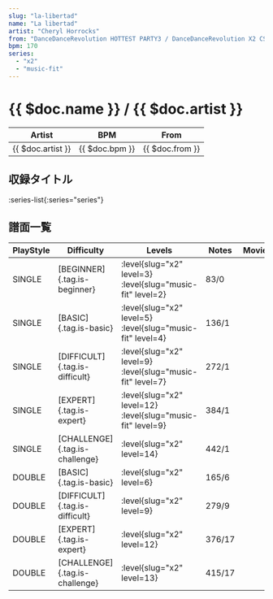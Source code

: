 ```yaml
---
slug: "la-libertad"
name: "La libertad"
artist: "Cheryl Horrocks"
from: "DanceDanceRevolution HOTTEST PARTY3 / DanceDanceRevolution X2 CS"
bpm: 170
series:
  - "x2"
  - "music-fit"
---
```


# {{ $doc.name }} / {{ $doc.artist }}

|Artist|BPM|From|
|------|---|----|
|{{ $doc.artist }}|{{ $doc.bpm }}|{{ $doc.from }}|

## 収録タイトル

:series-list{:series="series"}

## 譜面一覧

|PlayStyle|Difficulty|Levels|Notes|Movie|
|---------|----------|------|-----|-----|
|SINGLE|[BEGINNER]{.tag.is-beginner}|<div class="field is-grouped is-grouped-multiline"> :level{slug="x2" level=3} :level{slug="music-fit" level=2}</div>|83/0||
|SINGLE|[BASIC]{.tag.is-basic}|<div class="field is-grouped is-grouped-multiline"> :level{slug="x2" level=5} :level{slug="music-fit" level=4}</div>|136/1||
|SINGLE|[DIFFICULT]{.tag.is-difficult}|<div class="field is-grouped is-grouped-multiline"> :level{slug="x2" level=9} :level{slug="music-fit" level=7}</div>|272/1||
|SINGLE|[EXPERT]{.tag.is-expert}|<div class="field is-grouped is-grouped-multiline"> :level{slug="x2" level=12} :level{slug="music-fit" level=9}</div>|384/1||
|SINGLE|[CHALLENGE]{.tag.is-challenge}|<div class="field is-grouped is-grouped-multiline"> :level{slug="x2" level=14}</div>|442/1||
|DOUBLE|[BASIC]{.tag.is-basic}|<div class="field is-grouped is-grouped-multiline"> :level{slug="x2" level=6}</div>|165/6||
|DOUBLE|[DIFFICULT]{.tag.is-difficult}|<div class="field is-grouped is-grouped-multiline"> :level{slug="x2" level=9}</div>|279/9||
|DOUBLE|[EXPERT]{.tag.is-expert}|<div class="field is-grouped is-grouped-multiline"> :level{slug="x2" level=12}</div>|376/17||
|DOUBLE|[CHALLENGE]{.tag.is-challenge}|<div class="field is-grouped is-grouped-multiline"> :level{slug="x2" level=13}</div>|415/17||
